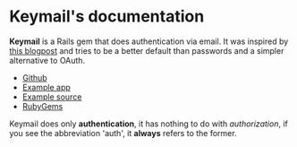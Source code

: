 # Keymail's documentation

**Keymail** is a Rails gem that does authentication via email. It was inspired by
[this blogpost](http://notes.xoxco.com/post/27999787765/is-it-time-for-password-less-login)
and tries to be a better default than passwords and a simpler alternative to OAuth.

- [Github][github]
- [Example app][example] 
- [Example source][example-source] 
- [RubyGems][rubygems]

[github]:         https://github.com/alcesleo/keymail
[example]:        http://keymail-example.herokuapp.com/
[example-source]: https://github.com/alcesleo/keymail-example
[rubygems]:       https://rubygems.org/gems/keymail


Keymail does only **authentication**, it has nothing to do with
_authorization_, if you see the abbreviation 'auth', it **always** refers to
the former.
